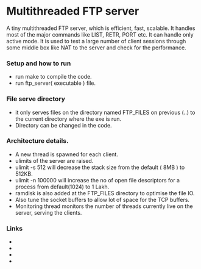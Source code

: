 # Multithreaded FTP server
A tiny multithreaded FTP server, which is efficient, fast, scalable. It handles most of the major commands like LIST, RETR, PORT etc. It can handle only active mode. It is used to test a large number of client sessions through some middle box like NAT to the server and check for the performance.

### Setup and how to run
* run make to compile the code.
* run ftp_server( executable ) file.

### File serve directory
* it only serves files on the directory named FTP_FILES on previous (..) to the current directory where the exe is run.
* Directory can be changed in the code.

### Architecture details.
* A new thread is spawned for each client.
* ulimits of the server are raised.
* ulimit -s 512 will decrease the stack size from the default ( 8MB ) to 512KB.
* ulimit -n 100000 will increase the no of open file descriptors for a process from default(1024) to 1 Lakh.
* ramdisk is also added at the FTP_FILES directory to optimise the file IO.
* Also tune the socket buffers to allow lot of space for the TCP buffers.
* Monitoring thread monitors the number of threads currently live on the server, serving the clients.

### Links 
* [1]: http://www.cyberciti.biz/faq/linux-increase-the-maximum-number-of-open-files/
* [2]: http://www.jamescoyle.net/how-to/943-create-a-ram-disk-in-linux
* [3]: http://www.cyberciti.biz/faq/linux-tcp-tuning/
* [4]: http://stackoverflow.com/questions/13988780/too-many-open-files-ulimit-already-changed
